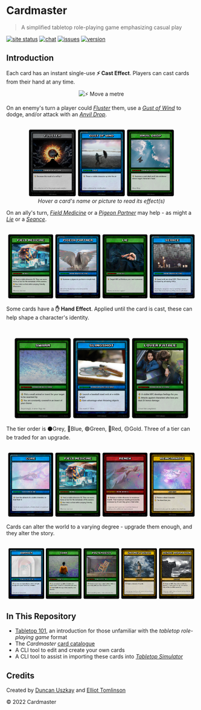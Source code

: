 # Cardmaster

> A simplified tabletop role-playing game emphasizing casual play

[![site status](https://img.shields.io/website/http/cardmaster.io)](https://cardmaster.io)
[![chat](https://img.shields.io/discord/320657485126041601)](https://discord.com/channels/320657485126041601/883083993824759818)
[![issues](https://img.shields.io/github/issues/elliottomlinson/cardmaster)](https://github.com/elliottomlinson/cardmaster/issues)
[![version](https://img.shields.io/badge/version-alpha-red)](https://github.com/elliottomlinson/cardmaster/releases)

## Introduction
Each card has an instant single-use **⚡ Cast Effect**. Players can cast cards from their hand at any time.

<p align="center">
  <img src="https://git.io/JEQYa" width="50%" id="#Shift" title="⚡ Move a metre"></img>
</p>

On an enemy's turn a player could
<i><a href="#Fluster" title="⚡ Decrease the result of a roll by 1">Fluster</a></i> them, use a
<i><a href="#Gust of Wind" title="⚡ Throw a visible character up into the air">Gust of Wind</a></i> to dodge, and/or attack with an
<i><a href="#Anvil Drop" title="⚡ Summon a cast-steel anvil into existence above target character's head">Anvil Drop</a></i>.

<p align="center">
  <br>
  <img src="https://raw.githubusercontent.com/elliottomlinson/cardmaster/master/res/card/generated/Fluster.png" width="25%"
       id="Fluster" title="⚡ Decrease the result of a roll by 1">
  <img src="https://raw.githubusercontent.com/elliottomlinson/cardmaster/master/res/card/generated/Gust%20of%20Wind.png" width="25%"
       id="Gust of Wind" title="⚡ Throw a visible character up into the air">
  <img src="https://raw.githubusercontent.com/elliottomlinson/cardmaster/master/res/card/generated/Anvil%20Drop.png" width="25%"
       id="Anvil Drop" title="⚡ Summon a cast-steel anvil into existence above target character's head"><br>
  <i>Hover a card's name or picture to read its effect(s)</i>
</p>

On an ally's turn,
<i><a href="#Field Medicine" title="⚡ Heal a visible character 15. They can move twice as fast for the remainder of the session &#013;✋ Run twice as fast while carrying friendly characters">Field Medicine</a></i> or a
  <i><a href="#Pigeon Partner" title="⚡ Summon a pigeon to perform a simple task">Pigeon Partner</a></i> may help - as might a
  <i><a href="#Lie" title="⚡ Target NPC will believe your next statement">Lie</a></i> or a
  <i><a href="#Seance" title="⚡ Speak with any dead NPC. Their voice can be heard by all nearby NPCs.">Seance</a></i>.

<p align="center">
  <br>
  <img src="https://raw.githubusercontent.com/elliottomlinson/cardmaster/master/res/card/generated/Field%20Medicine.png" width="24%"
       id="Field Medicine" title="⚡ Heal a visible character 15. They can move twice as fast for the remainder of the session &#013;✋ Run twice as fast while carrying friendly characters">
  <img src="https://raw.githubusercontent.com/elliottomlinson/cardmaster/master/res/card/generated/Pigeon%20Partner.png" width="24%" 
       id="Pigeon Partner" title="⚡ Summon a pigeon to perform a simple task">
    <img src="https://raw.githubusercontent.com/elliottomlinson/cardmaster/master/res/card/generated/Lie.png" width="24%" 
       id="Lie" title="⚡ Target NPC will believe your next statement">
  <img src="https://raw.githubusercontent.com/elliottomlinson/cardmaster/master/res/card/generated/Seance.png" width="24%" 
       id="Seance" title="⚡ Speak with any dead NPC. Their voice can be heard by all nearby NPCs.">
</p>

Some cards have a **✋ Hand Effect**. Applied until the card is cast, these can help shape a character's identity.

<br>
<p align="center">
  <img src="https://raw.githubusercontent.com/elliottomlinson/cardmaster/master/res/card/generated/Swarm.png" width="30%" 
       id="Swarm" title="⚡ Pick a small animal or insect for your target to be swarmed by. &#013;✋ You are constantly covered in an insect of your choice">
  <img src="https://raw.githubusercontent.com/elliottomlinson/cardmaster/master/res/card/generated/Slingshot.png" width="30%" 
       id="Slingshot" title="⚡ Launch a baseball sized rock at a visible target. &#013;✋ Gain advantage when throwing objects.">
  <img src="https://raw.githubusercontent.com/elliottomlinson/cardmaster/master/res/card/generated/Lover%20Fatale.png" width="30%" 
       id="Lover Fatale" title="⚡ A visible NPC develops feelings for you. &#013;✋ Attacks against characters who love you deal 25 bonus damage.">
</p>

The tier order is ⚫Grey, 🔵Blue, 🟢Green, 🔴Red, 🟡Gold. Three of a tier can be traded for an upgrade.

<p align="center">
  <br>
  <img src="https://raw.githubusercontent.com/elliottomlinson/cardmaster/master/res/card/generated/Cure.png" width="24%" 
       id="Cure" title="⚡ Cure the ailment of a visible character, or heal them 8">
  <img src="https://raw.githubusercontent.com/elliottomlinson/cardmaster/master/res/card/generated/Field%20Medicine.png" width="24%" 
       id="Field Medicine" title="⚡ Heal a visible character 15. They can move twice as fast for the remainder of the session. &#013;✋ Run twice as fast while carrying friendly characters ">
  <img src="https://raw.githubusercontent.com/elliottomlinson/cardmaster/master/res/card/generated/Renew.png" width="24%" 
       id="Renew" title="⚡ Restore a visible character to maximum health. Their maximum health permanently increases by 10 and they grow 3 feet taller.">
  <img src="https://raw.githubusercontent.com/elliottomlinson/cardmaster/master/res/card/generated/Reincarnate.png" width="24%" 
       id="Reincarnate" title="⚡ Revive a dead character &#013;✋ The dead fear you">
</p>

Cards can alter the world to a varying degree - upgrade them enough, and they alter the story.

<p align="center">
  <br>
  <img src="https://raw.githubusercontent.com/elliottomlinson/cardmaster/master/res/card/generated/Barrier.png" width="19%" 
       id="Barrier" title="⚡ Summon an impenetrable column of light in adjacent square metre for 5 minutes">
  <img src="https://raw.githubusercontent.com/elliottomlinson/cardmaster/master/res/card/generated/Soak.png" width="19%" 
       id="Soak" title="⚡ Cause everything within 2 metres of a visible object to become saturated with water">
  <img src="https://raw.githubusercontent.com/elliottomlinson/cardmaster/master/res/card/generated/Poltergeist.png" width="19%" 
       id="Poltergeist" title="⚡ Possess a non-magic object within 5 tiles of your body until you lose concentration.">
    <img src="https://raw.githubusercontent.com/elliottomlinson/cardmaster/master/res/card/generated/Untimely%20Death.png" width="19%" 
       id="Untimely Death" title="⚡ Name a character not on the current map. They die.">
  <img src="https://raw.githubusercontent.com/elliottomlinson/cardmaster/master/res/card/generated/Heroic%20Inspiration.png" width="19%" 
       id="Inspiration" title="⚡ Name an NPC. They will be suddenly inspired to seek greatness. By next session they will be incredibly powerful.">
</p>

## In This Repository

- [Tabletop 101](/docs/TABLETOP_101.md), an introduction for those unfamiliar with the *tabletop role-playing game* format
- The *Cardmaster* [card catalogue](https://github.com/elliottomlinson/cardmaster/blob/master/catalogue.md)
- A CLI tool to edit and create your own cards
- A CLI tool to assist in importing these cards into *[Tabletop Simulator](https://tabletopsimulator.com/)*

## Credits

Created by [Duncan Uszkay](https://github.com/DuncanUszkay1) and [Elliot Tomlinson](https://github.com/elliottomlinson)

© 2022 Cardmaster
